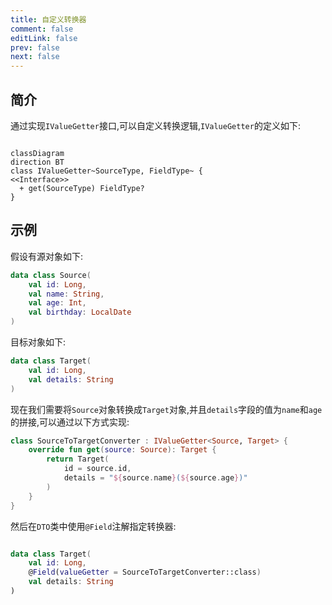 ```yaml
---
title: 自定义转换器
comment: false
editLink: false
prev: false
next: false
---
```


## 简介

通过实现`IValueGetter`接口,可以自定义转换逻辑,`IValueGetter`的定义如下:

```mermaid

classDiagram
direction BT
class IValueGetter~SourceType, FieldType~ {
<<Interface>>
  + get(SourceType) FieldType?
}

```

## 示例

假设有源对象如下:

```kotlin
data class Source(
    val id: Long,
    val name: String,
    val age: Int,
    val birthday: LocalDate
)
```

目标对象如下:

```kotlin
data class Target(
    val id: Long,
    val details: String
)
```

现在我们需要将`Source`对象转换成`Target`对象,并且`details`字段的值为`name`和`age`的拼接,可以通过以下方式实现:

```kotlin
class SourceToTargetConverter : IValueGetter<Source, Target> {
    override fun get(source: Source): Target {
        return Target(
            id = source.id,
            details = "${source.name}(${source.age})"
        )
    }
}
```

然后在`DTO`类中使用`@Field`注解指定转换器:

```kotlin

data class Target(
    val id: Long,
    @Field(valueGetter = SourceToTargetConverter::class)
    val details: String
)

```
